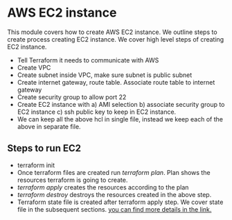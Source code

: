 # AWS EC2 instance

This module covers how to create AWS EC2 instance. We outline steps to create process creating EC2 instance. We cover high level steps of creating EC2 instance.

 - Tell Terraform it needs to communicate with AWS
 - Create VPC
 - Create subnet inside VPC, make sure subnet is public subnet
 - Create internet gateway, route table. Associate route table to internet gateway
 - Create security group to allow port 22
 - Create EC2 instance with a) AMI selection b) associate security group to EC2 instance c) ssh public key to keep in EC2 instance.
 - We can keep all the above hcl in single file, instead we keep each of the above in separate file.

## Steps to run EC2 

 - terraform init
 - Once terraform files are created run *terraform plan*. Plan shows the resources terraform is going to create.
 - *terraform apply*  creates the resources according to the plan
 - *terraform destroy* destroys the resources created in the above step.
 - Terraform state file is created after terraform apply step. We cover state file in the subsequent sections.
[you can find more details in the link.](https://medium.com/@aliatakan/terraform-create-a-vpc-subnets-and-more-6ef43f0bf4c1)
